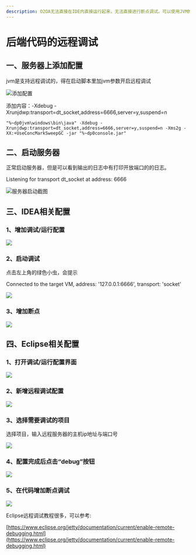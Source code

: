 ```yaml
---
description: O2OA无法直接在IDE内直接运行起来，无法直接进行断点调试。可以使用JVM的调试端口配合IDE进行远程调试。
---
```


# 后端代码的远程调试

## 一、服务器上添加配置

jvm是支持远程调试的，得在启动脚本里加jvm参数开启远程调试

![&#x6DFB;&#x52A0;&#x914D;&#x7F6E;](../.gitbook/assets/image%20%2865%29.png)

添加内容：-Xdebug -Xrunjdwp:transport=dt\_socket,address=6666,server=y,suspend=n

```text
"%~dp0jvm\windows\bin\java" -Xdebug -Xrunjdwp:transport=dt_socket,address=6666,server=y,suspend=n -Xms2g -XX:+UseConcMarkSweepGC -jar "%~dp0console.jar"
```

## 二、启动服务器

正常启动服务器，但是可以看到输出的日志中有打印开放端口的的日志。

Listening for transport dt\_socket at address: 6666

![&#x670D;&#x52A1;&#x5668;&#x542F;&#x52A8;&#x622A;&#x56FE;](../.gitbook/assets/qq-jie-tu-20190920163631.png)

## 三、IDEA相关配置

### 1、增加调试/运行配置

![](../.gitbook/assets/image%20%28151%29.png)

### 2、启动调试

点击左上角的绿色小虫，会提示

Connected to the target VM, address: '127.0.0.1:6666', transport: 'socket'

![](../.gitbook/assets/image%20%28129%29.png)

### 3、增加断点

![](../.gitbook/assets/image%20%281%29.png)

## 四、Eclipse相关配置

### 1、打开调试/运行配置界面

![](../.gitbook/assets/image%20%2843%29.png)

### 2、新增远程调试配置

![](../.gitbook/assets/image%20%28166%29.png)

### 3、选择需要调试的项目

选择项目，输入远程服务器的主机ip地址与端口号

![](../.gitbook/assets/image%20%2816%29.png)

### 4、配置完成后点击“debug”按钮

![](../.gitbook/assets/image.png)

### 5、在代码增加断点调试

![](../.gitbook/assets/image%20%28167%29.png)

Eclipse远程调试教程很多，可以参考:

[https://www.eclipse.org/jetty/documentation/current/enable-remote-debugging.html](https://www.eclipse.org/jetty/documentation/current/enable-remote-debugging.html)

